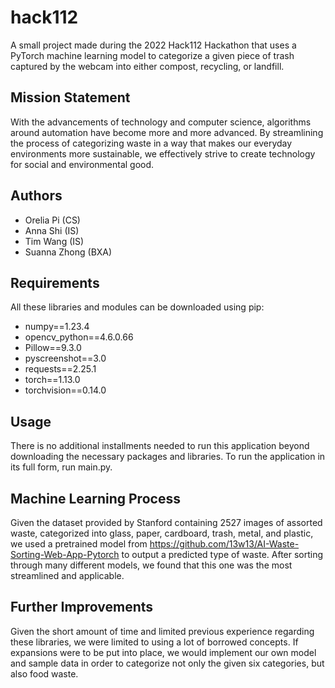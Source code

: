 # hack112
A small project made during the 2022 Hack112 Hackathon that uses a
PyTorch machine learning model to categorize a given piece of trash captured
by the webcam into either compost, recycling, or landfill.

## Mission Statement
With the advancements of technology and computer science, algorithms around
automation have become more and more advanced. By streamlining the process of
categorizing waste in a way that makes our everyday environments more
sustainable, we effectively strive to create technology for social and
environmental good.

## Authors
- Orelia Pi (CS)
- Anna Shi (IS)
- Tim Wang (IS)
- Suanna Zhong (BXA)

## Requirements
All these libraries and modules can be downloaded using pip:
- numpy==1.23.4
- opencv_python==4.6.0.66
- Pillow==9.3.0
- pyscreenshot==3.0
- requests==2.25.1
- torch==1.13.0
- torchvision==0.14.0

## Usage
There is no additional installments needed to run this application beyond
downloading the necessary packages and libraries. To run the application in
its full form, run main.py.

## Machine Learning Process
Given the dataset provided by Stanford containing 2527 images of assorted
waste, categorized into glass, paper, cardboard, trash, metal, and plastic, we
used a pretrained model from https://github.com/13w13/AI-Waste-Sorting-Web-App-Pytorch to output a predicted type of waste. After sorting through many
different models, we found that this one was the most streamlined and
applicable.

## Further Improvements
Given the short amount of time and limited previous experience regarding these
libraries, we were limited to using a lot of borrowed concepts. If expansions
were to be put into place, we would implement our own model and sample data
in order to categorize not only the given six categories, but also food waste.
